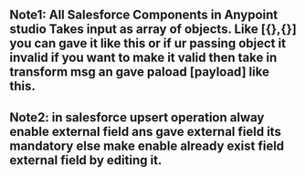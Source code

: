## Note1:  All Salesforce Components in Anypoint studio Takes input as array of objects. Like [{},{}] you can gave it like this or if ur passing object  it invalid if you want to make it valid then take in transform msg an gave paload [payload] like this.

## Note2: in salesforce upsert operation alway enable external field ans gave external field its mandatory else make enable already exist field external field by editing it.

